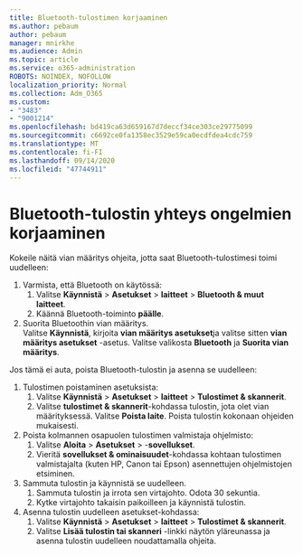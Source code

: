 ```yaml
---
title: Bluetooth-tulostimen korjaaminen
ms.author: pebaum
author: pebaum
manager: mnirkhe
ms.audience: Admin
ms.topic: article
ms.service: o365-administration
ROBOTS: NOINDEX, NOFOLLOW
localization_priority: Normal
ms.collection: Adm_O365
ms.custom:
- "3483"
- "9001214"
ms.openlocfilehash: bd419ca63d659167d7deccf34ce303ce29775099
ms.sourcegitcommit: c6692ce0fa1358ec3529e59ca0ecdfdea4cdc759
ms.translationtype: MT
ms.contentlocale: fi-FI
ms.lasthandoff: 09/14/2020
ms.locfileid: "47744911"
---
```

# <a name="fix-bluetooth-printer-connection-issues"></a>Bluetooth-tulostin yhteys ongelmien korjaaminen

Kokeile näitä vian määritys ohjeita, jotta saat Bluetooth-tulostimesi toimi uudelleen:


1. Varmista, että Bluetooth on käytössä:
    1. Valitse **Käynnistä**  >  **Asetukset**  >  **laitteet**  >  **Bluetooth & muut laitteet**.
    2. Käännä Bluetooth-toiminto **päälle**.
2. Suorita Bluetoothin vian määritys. <br>
    Valitse **Käynnistä**, kirjoita **vian määritys asetukset**ja valitse sitten **vian määritys asetukset** -asetus. Valitse valikosta **Bluetooth** ja **Suorita vian määritys**.

Jos tämä ei auta, poista Bluetooth-tulostin ja asenna se uudelleen:

1. Tulostimen poistaminen asetuksista:
    1. Valitse **Käynnistä**  >  **Asetukset**  >  **laitteet**  >  **Tulostimet & skannerit**.
    2. Valitse **tulostimet & skannerit**-kohdassa tulostin, jota olet vian määrityksessä. Valitse **Poista laite**. Poista tulostin kokonaan ohjeiden mukaisesti.
2. Poista kolmannen osapuolen tulostimen valmistaja ohjelmisto:
    1. Valitse **Aloita**  >  **Asetukset**  >  -**sovellukset**.
    2. Vieritä **sovellukset & ominaisuudet**-kohdassa kohtaan tulostimen valmistajalta (kuten HP, Canon tai Epson) asennettujen ohjelmistojen etsiminen.
3. Sammuta tulostin ja käynnistä se uudelleen.
   1. Sammuta tulostin ja irrota sen virtajohto. Odota 30 sekuntia. 
   2. Kytke virtajohto takaisin paikoilleen ja käynnistä tulostin.
4. Asenna tulostin uudelleen asetukset-kohdassa:
    1. Valitse **Käynnistä**  >  **Asetukset**  >  **laitteet**  >  **Tulostimet & skannerit**.
    2. Valitse **Lisää tulostin tai skanneri** -linkki näytön yläreunassa ja asenna tulostin uudelleen noudattamalla ohjeita.
